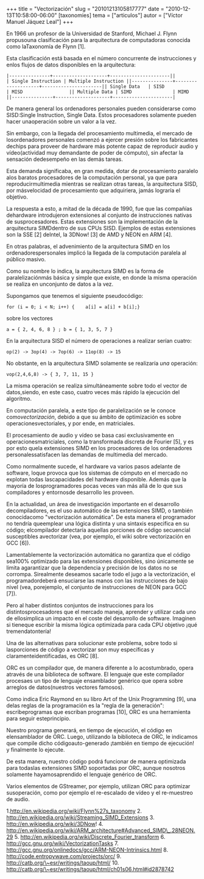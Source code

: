 +++
title = "Vectorización"
slug = "20101213105817777"
date = "2010-12-13T10:58:00-06:00"
[taxonomies]
tema = ["articulos"]
autor = ["Víctor Manuel Jáquez Leal"]
+++

En 1966 un profesor de la Universidad de Stanford, Michael J. Flynn
propusouna clasificación para la arquitectura de computadoras conocida
como laTaxonomía de Flynn \[1\].

Esta clasificación está basada en el número concurrente de instrucciones
y enlos flujos de datos disponibles en la arquitectura:

    |---------------+--------------------+----------------------||               | Single Instruction | Multiple Instruction ||---------------+--------------------+----------------------|| Single Data   | SISD               | MISD                 || Multiple Data | SIMD               | MIMD                 ||---------------+--------------------+----------------------|

De manera general los ordenadores personales pueden considerarse como
SISD:Single Instruction, Single Data. Estos procesadores solamente
pueden hacer unaoperación sobre un valor a la vez.

Sin embargo, con la llegada del procesamiento multimedia, el mercado de
losordenadores personales comenzó a ejercer presión sobre los
fabricantes dechips para proveer de hardware más potente capaz de
reproducir audio y vídeo(actividad muy demandante de poder de cómputo),
sin afectar la sensación dedesempeño en las demás tareas.

<!-- more -->
Esta demanda significaba, en gran medida, dotar de procesamiento
paralelo alos baratos procesadores de la computación personal, ya que
para reproducirmultimedia mientras se realizan otras tareas, la
arquitectura SISD, por másvelocidad de procesamiento que adquiriera,
jamás lograría el objetivo.

La respuesta a esto, a mitad de la década de 1990, fue que las compañías
dehardware introdujeron extensiones al conjunto de instrucciones nativas
de susprocesadores. Estas extensiones son la implementación de la
arquitectura SIMDdentro de sus CPUs SISD. Ejemplos de estas extensiones
son la SSE \[2\] deIntel, la 3DNow! \[3\] de AMD y NEON en ARM \[4\].

En otras palabras, el advenimiento de la arquitectura SIMD en los
ordenadorespersonales implicó la llegada de la computación paralela al
público masivo.

Como su nombre lo indica, la arquitectura SIMD es la forma de
paralelizaciónmás básica y simple que existe, en donde la misma
operación se realiza en unconjunto de datos a la vez.

Supongamos que tenemos el siguiente pseudocódigo:

    for (i = 0; i < N; i++) {    a[i] = a[i] + b[i];}

sobre los vectores

    a = { 2, 4, 6, 8 } ; b = { 1, 3, 5, 7 }

En la arquitectura SISD el número de operaciones a realizar serían
cuatro:

    op(2) -> 3op(4) -> 7op(6) -> 11op(8) -> 15

No obstante, en la arquitectura SIMD solamente se realizaría *una*
operación:

    vop(2,4,6,8) -> { 3, 7, 11, 15 }

La misma operación se realiza simultáneamente sobre todo el vector de
datos,siendo, en este caso, cuatro veces más rápido la ejecución del
algoritmo.

En computación paralela, a este tipo de paralelización se le conoce
como*vectorización*, debido a que su ámbito de optimización es sobre
operacionesvectoriales, y por ende, en matriciales.

El procesamiento de audio y vídeo se basa casi exclusivamente en
operacionesmatriciales, como la transformada discreta de Fourier \[5\],
y es por esto quela extensiones SIMD en los procesadores de los
ordenadores personalessatisfacen las demandas de multimedia del mercado.

Como normalmente sucede, el hardware va varios pasos adelante de
software, loque provoca que los sistemas de cómputo en el mercado no
explotan todas lascapacidades del hardware disponible. Además que la
mayoría de losprogramadores pocas veces van más allá de lo que sus
compiladores y entornosde desarrollo les proveen.

En la actualidad, un área de investigación importante en el desarrollo
decompiladores, es el uso automático de las extensiones SIMD, o también
conocidacomo "vectorización automática". De esta manera el programador
no tendría queemplear una lógica distinta y una sintaxis especifica en
su código; elcompilador detectaría aquellas porciones de código
secuencial susceptibles avectorizar (vea, por ejemplo, el wiki sobre
vectorización en GCC \[6\]).

Lamentablemente la vectorización automática no garantiza que el código
sea100% optimizado para las extensiones disponibles, sino únicamente se
limita agarantizar que la dependencia y precisión de los datos no se
corrompa. Sirealmente deseamos sacarle todo el jugo a la vectorización,
el programadordeberá ensuciarse las manos con las instrucciones de bajo
nivel (vea, porejemplo, el conjunto de instrucciones de NEON para GCC
\[7\]).

Pero al haber distintos conjuntos de instrucciones para los
distintosprocesadores que el mercado maneja, aprender y utilizar cada
uno de ellosimplica un impacto en el coste del desarrollo de software.
Imaginen si tieneque escribir la misma lógica optimizada para cada CPU
objetivo ¡qué tremendatontería!

Una de las alternativas para solucionar este problema, sobre todo si
lasporciones de código a vectorizar son muy específicas y
claramenteidentificadas, es ORC \[8\].

ORC es un compilador que, de manera diferente a lo acostumbrado, opera
através de una biblioteca de software. El lenguaje que este compilador
procesaes un tipo de lenguaje ensamblador genérico que opera sobre
arreglos de datos(nuestros vectores famosos).

Como indica Eric Raymond en su libro Art of the Unix Programming \[9\],
una delas reglas de la programación es la "regla de la generación":
escribeprogramas que escriban programas \[10\], ORC es una herramienta
para seguir esteprincipio.

Nuestro programa generará, en tiempo de ejecución, el código en
elensamblador de ORC. Luego, utilizando la biblioteca de ORC, le
indicamos que compile dicho códigoauto-generado ¡también en tiempo de
ejecución! y finalmente lo ejecute.

De esta manera, nuestro código podrá funcionar de manera optimizada para
todaslas extensiones SIMD soportadas por ORC, aunque nosotros solamente
hayamosaprendido el lenguaje genérico de ORC.

Varios elementos de GStreamer, por ejemplo, utilizan ORC para optimizar
susoperación, como por ejemplo el re-escalado de vídeo y el re-muestreo
de audio.

1.<http://en.wikipedia.org/wiki/Flynn%27s_taxonomy>
2. <http://en.wikipedia.org/wiki/Streaming_SIMD_Extensions>
3. <http://en.wikipedia.org/wiki/3DNow>!
4.
<http://en.wikipedia.org/wiki/ARM_architecture#Advanced_SIMD\_.28NEON.29>
5. <http://en.wikipedia.org/wiki/Discrete_Fourier_transform>
6. <http://gcc.gnu.org/wiki/VectorizationTasks>
7. <http://gcc.gnu.org/onlinedocs/gcc/ARM-NEON-Intrinsics.html>
8. <http://code.entropywave.com/projects/orc/>
9. <http://catb.org/\~esr/writings/taoup/html/>
10. <http://catb.org/\~esr/writings/taoup/html/ch01s06.html#id2878742>
